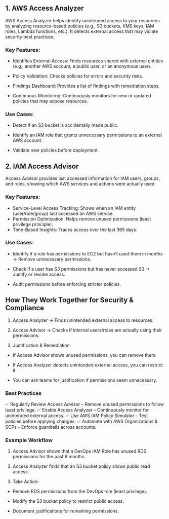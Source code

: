 ## 1. AWS Access Analyzer
AWS Access Analyzer helps identify unintended access to your resources by analyzing resource-based policies (e.g., S3 buckets, KMS keys, IAM roles, Lambda functions, etc.). It detects external access that may violate security best practices.

### Key Features:
  - Identifies External Access: Finds resources shared with external entities (e.g., another AWS account, a public user, or an anonymous user).

  - Policy Validation: Checks policies for errors and security risks.

  - Findings Dashboard: Provides a list of findings with remediation steps.

  - Continuous Monitoring: Continuously monitors for new or updated policies that may expose resources.

### Use Cases:
  - Detect if an S3 bucket is accidentally made public.

  - Identify an IAM role that grants unnecessary permissions to an external AWS account.

  - Validate new policies before deployment.


## 2. IAM Access Advisor
Access Advisor provides last accessed information for IAM users, groups, and roles, showing which AWS services and actions were actually used.

### Key Features:
  - Service-Level Access Tracking: Shows when an IAM entity (user/role/group) last accessed an AWS service.
  - Permission Optimization: Helps remove unused permissions (least privilege principle).
  - Time-Based Insights: Tracks access over the last 365 days.


### Use Cases:
  - Identify if a role has permissions to EC2 but hasn’t used them in months → Remove unnecessary permissions.

  - Check if a user has S3 permissions but has never accessed S3 → Justify or revoke access.

  - Audit permissions before enforcing stricter policies.

## How They Work Together for Security & Compliance
1. Access Analyzer → Finds unintended external access to resources.

2. Access Advisor → Checks if internal users/roles are actually using their permissions.

3. Justification & Remediation:

  - If Access Advisor shows unused permissions, you can remove them.

  - If Access Analyzer detects unintended external access, you can restrict it.

  - You can ask teams for justification if permissions seem unnecessary.

### Best Practices
✅ Regularly Review Access Advisor – Remove unused permissions to follow least privilege.
✅ Enable Access Analyzer – Continuously monitor for unintended external access.
✅ Use AWS IAM Policy Simulator – Test policies before applying changes.
✅ Automate with AWS Organizations & SCPs – Enforce guardrails across accounts.

### Example Workflow
1. Access Advisor shows that a DevOps IAM Role has unused RDS permissions for the past 6 months.

2. Access Analyzer finds that an S3 bucket policy allows public read access.

3. Take Action:

  - Remove RDS permissions from the DevOps role (least privilege).

  - Modify the S3 bucket policy to restrict public access.

  - Document justifications for remaining permissions.
